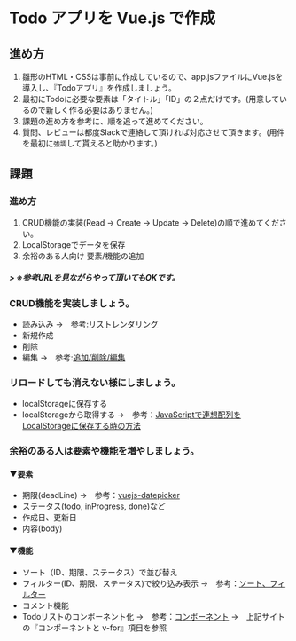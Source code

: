 # Todo アプリを Vue.js で作成

## 進め方
1. 雛形のHTML・CSSは事前に作成しているので、app.jsファイルにVue.jsを導入し、『Todoアプリ』を作成しましょう。
1. 最初にTodoに必要な要素は「タイトル」「ID」の２点だけです。(用意しているので新しく作る必要はありません。)
1. 課題の進め方を参考に、順を追って進めてください。
1. 質問、レビューは都度Slackで連絡して頂ければ対応させて頂きます。(用件を最初に``強調``して貰えると助かります。)
## 課題
### 進め方
1. CRUD機能の実装(Read → Create → Update → Delete)の順で進めてください。
1. LocalStorageでデータを保存
1. 余裕のある人向け 要素/機能の追加
##### > ※参考URLを見ながらやって頂いてもOKです。
### CRUD機能を実装しましょう。
- 読み込み
→　参考:[リストレンダリング](https://jp.vuejs.org/v2/guide/list.html)
- 新規作成
- 削除
- 編集
→　参考:[追加/削除/編集](https://jp.vuejs.org/v2/guide/list.html#%E5%A4%89%E6%9B%B4%E3%83%A1%E3%82%BD%E3%83%83%E3%83%89)

### リロードしても消えない様にしましょう。
- localStorageに保存する
- localStorageから取得する
→　参考：[JavaScriptで連想配列をLocalStorageに保存する時の方法](http://itemy.net/?p=1427)

### 余裕のある人は要素や機能を増やしましょう。
#### ▼要素
- 期限(deadLine)
→　参考：[vuejs-datepicker](https://www.kabanoki.net/2560/)
- ステータス(todo, inProgress, done)など
- 作成日、更新日
- 内容(body)

#### ▼機能
- ソート（ID、期限、ステータス）で並び替え
- フィルター(ID、期限、ステータス)で絞り込み表示
→　参考：[ソート、フィルター](https://jp.vuejs.org/v2/guide/list.html#%E9%85%8D%E5%88%97%E3%81%AE%E7%BD%AE%E3%81%8D%E6%8F%9B%E3%81%88)
- コメント機能
- Todoリストのコンポーネント化
→　参考：[コンポーネント](https://jp.vuejs.org/v2/guide/components.html)
→　上記サイトの『コンポーネントと v-for』項目を参照